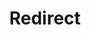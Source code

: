 ﻿---
layout: src/layouts/Redirect.astro
title: Redirect
redirect: /docs/installation/sql-server-database
pubDate:  2023-01-01
navSearch: false
navSitemap: false
navMenu: false
---
